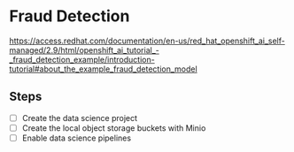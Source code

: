 # Fraud Detection

https://access.redhat.com/documentation/en-us/red_hat_openshift_ai_self-managed/2.9/html/openshift_ai_tutorial_-_fraud_detection_example/introduction-tutorial#about_the_example_fraud_detection_model

## Steps
- [ ] Create the data science project
- [ ] Create the local object storage buckets with Minio
- [ ] Enable data science pipelines